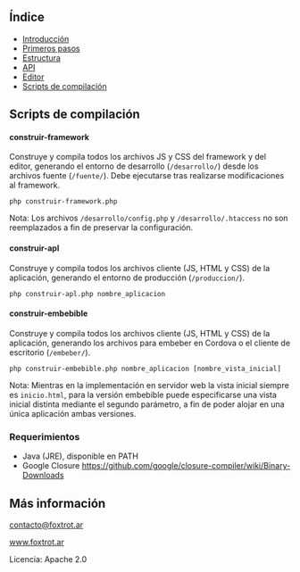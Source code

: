 ## Índice

- [Introducción](../README.md)
- [Primeros pasos](primeros-pasos.md)
- [Estructura](estructura.md)
- [API](api.md)
- [Editor](editor.md)
- [Scripts de compilación](scripts.md)

## Scripts de compilación

#### construir-framework

Construye y compila todos los archivos JS y CSS del framework y del editor, generando el entorno de desarrollo (`/desarrollo/`) desde los archivos fuente (`/fuente/`). Debe ejecutarse tras realizarse modificaciones al framework.

    php construir-framework.php

Nota: Los archivos `/desarrollo/config.php` y `/desarrollo/.htaccess` no son reemplazados a fin de preservar la configuración.

#### construir-apl

Construye y compila todos los archivos cliente (JS, HTML y CSS) de la aplicación, generando el entorno de producción (`/produccion/`).

    php construir-apl.php nombre_aplicacion

#### construir-embebible

Construye y compila todos los archivos cliente (JS, HTML y CSS) de la aplicación, generando los archivos para embeber en Cordova o el cliente de escritorio (`/embeber/`).

    php construir-embebible.php nombre_aplicacion [nombre_vista_inicial]

Nota: Mientras en la implementación en servidor web la vista inicial siempre es `inicio.html`, para la versión embebible puede especificarse una vista inicial distinta mediante el segundo parámetro, a fin de poder alojar en una única aplicación ambas versiones.

### Requerimientos

- Java (JRE), disponible en PATH
- Google Closure https://github.com/google/closure-compiler/wiki/Binary-Downloads

## Más información

contacto@foxtrot.ar

www.foxtrot.ar

Licencia: Apache 2.0
